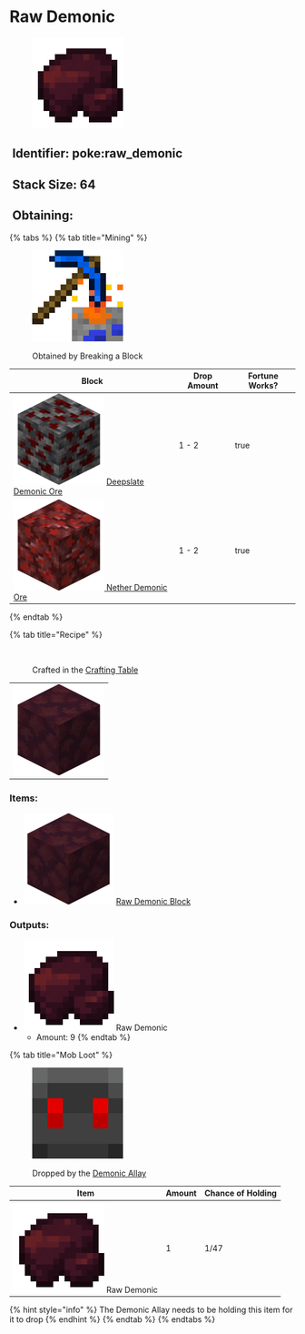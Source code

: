 # Raw Demonic

<figure><img src="https://github.com/ItsMePok/PFE/blob/wikiAssets/wikiMain/raw_demonic.png?raw=true" alt=""><figcaption></figcaption></figure>

## <img src="https://minecraft.wiki/images/Name_Tag_JE2_BE2.png?cbdc1" alt="" data-size="line"> Identifier: poke:raw\_demonic <a href="#identifier" id="identifier"></a>

## <img src="https://minecraft.wiki/images/Light_Gray_Bundle_JE1_BE1.png?b552e" alt="" data-size="line"> Stack Size: 64

## <img src="https://minecraft.wiki/images/thumb/Crafting_Table_JE4_BE3.png/150px-Crafting_Table_JE4_BE3.png?5767f" alt="" data-size="line"> Obtaining:

{% tabs %}
{% tab title="Mining" %}
<figure><img src="https://github.com/ItsMePok/PFE/blob/wikiAssets/MiscIcons/BlockBreak.png?raw=true" alt=""><figcaption><p>Obtained by Breaking a Block</p></figcaption></figure>

<table><thead><tr><th>Block</th><th>Drop Amount</th><th data-type="checkbox">Fortune Works?</th></tr></thead><tbody><tr><td><img src="https://github.com/ItsMePok/PFE/blob/wikiAssets/ore/DeepslateDemonicOre.png?raw=true" alt="Deepslate Demonic Ore." data-size="line"> <a href="../../blocks/ores/deepslate-ores/deepslate-demonic-ore.md">Deepslate Demonic Ore</a></td><td>1 - 2</td><td>true</td></tr><tr><td><img src="https://github.com/ItsMePok/PFE/blob/wikiAssets/ore/NetherDemonicOre.png?raw=true" alt="Nether Demonic Ore." data-size="line"><a href="../../blocks/ores/nether-ores/nether-demonic-ore.md"> Nether Demonic Ore</a></td><td>1 - 2</td><td>true</td></tr></tbody></table>
{% endtab %}

{% tab title="Recipe" %}
<figure><img src="https://minecraft.wiki/images/thumb/Crafting_Table_JE4_BE3.png/150px-Crafting_Table_JE4_BE3.png?5767f" alt=""><figcaption><p>Crafted in the <a href="https://minecraft.wiki/w/Crafting_Table">Crafting Table</a></p></figcaption></figure>

|                                                                                                        |
| :----------------------------------------------------------------------------------------------------: |
| ![Raw Demonic Block.](https://github.com/ItsMePok/PFE/blob/wikiAssets/blockRenders/RawDemonicBlock.png?raw=true) |

### Items:

* <img src="https://github.com/ItsMePok/PFE/blob/wikiAssets/blockRenders/RawDemonicBlock.png?raw=true" alt="Raw Demonic Block." data-size="line"> [Raw Demonic Block](../../blocks/raw-ore-blocks/block-of-raw-demonic.md)

### Outputs:

* <img src="https://github.com/ItsMePok/PFE/blob/wikiAssets/wikiMain/raw_demonic.png?raw=true" alt="Raw Demonic." data-size="line"> Raw Demonic
  * Amount: 9
{% endtab %}

{% tab title="Mob Loot" %}
<figure><img src="https://github.com/ItsMePok/PFE/blob/wikiAssets/entity_icon/demonic_allay.png" alt=""><figcaption><p>Dropped by the <a href="../../mobs/hostile-mobs/demonic-allay.md">Demonic Allay</a></p></figcaption></figure>

| Item                                                                                                                                        | Amount | Chance of Holding |
| ------------------------------------------------------------------------------------------------------------------------------------------- | ------ | ----------------- |
| <img src="https://github.com/ItsMePok/PFE/blob/wikiAssets/wikiMain/raw_demonic.png?raw=true" alt="Raw Demonic." data-size="line"> Raw Demonic | 1      | 1/47              |

{% hint style="info" %}
The Demonic Allay needs to be holding this item for it to drop
{% endhint %}
{% endtab %}
{% endtabs %}
